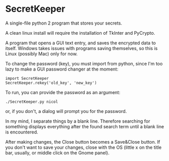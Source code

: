 # SecretKeeper
A single-file python 2 program that stores your secrets.

A clean linux install will require the installation of TkInter and PyCrypto. 

A program that opens a GUI text entry, and saves the encrypted data to itself. Windows takes issues with programs saving themselves, so this is Linux (possibly Mac) only for now.

To change the password (key), you must import from python, since I'm too lazy to make a GUI password changer at the moment:

    import SecretKeeper
    SecretKeeper.rekey('old_key', 'new_key')

To run, you can provide the password as an argument:

    ./SecretKeeper.py nicol

or, if you don't, a dialog will prompt you for the password.

In my mind, I separate things by a blank line. Therefore searching for something displays everything after the found search term until a blank line is encountered.

After making changes, the Close button becomes a Save&Close button. If you don't want to save your changes, close with the OS (little x on the title bar, usually, or middle click on the Gnome panel).

